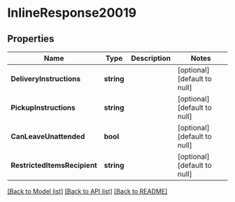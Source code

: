 # InlineResponse20019

## Properties
Name | Type | Description | Notes
------------ | ------------- | ------------- | -------------
**DeliveryInstructions** | **string** |  | [optional] [default to null]
**PickupInstructions** | **string** |  | [optional] [default to null]
**CanLeaveUnattended** | **bool** |  | [optional] [default to null]
**RestrictedItemsRecipient** | **string** |  | [optional] [default to null]

[[Back to Model list]](../README.md#documentation-for-models) [[Back to API list]](../README.md#documentation-for-api-endpoints) [[Back to README]](../README.md)

